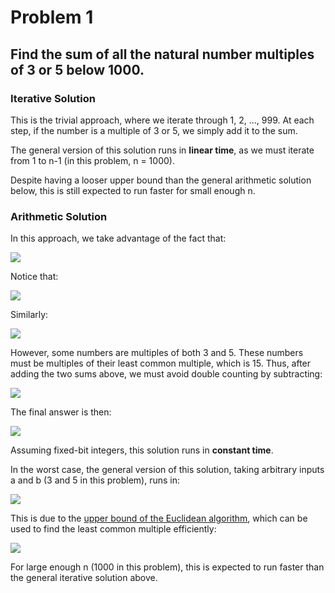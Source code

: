 # Problem 1
## Find the sum of all the natural number multiples of 3 or 5 below 1000.

### Iterative Solution
This is the trivial approach, where we iterate through 1, 2, ..., 999.
At each step, if the number is a multiple of 3 or 5, we simply add it to the sum.

The general version of this solution runs in **linear time**, as we must iterate from 1 to n-1 (in this problem, n = 1000).

Despite having a looser upper bound than the general arithmetic solution below,
this is still expected to run faster for small enough n.

### Arithmetic Solution
In this approach, we take advantage of the fact that:

<img src="https://render.githubusercontent.com/render/math?math=1 %2B 2 %2B 3 %2B ... %2B n  = \frac{n(n %2B 1)}{2}">

Notice that:

<img src="https://render.githubusercontent.com/render/math?math=3 %2B 6 %2B 9 %2B ... %2B 999 = 3(1 %2B 2 %2B 3 %2B ... %2B 333) = 3 \cdot \frac{333 \cdot 334}{2}">

Similarly:

<img src="https://render.githubusercontent.com/render/math?math=5 %2B 10 %2B 15 %2B ... %2B 995 = 5(1 %2B 2 %2B 3 %2B ... %2B 199) = 5 \cdot \frac{199 \cdot 200}{2}">

However, some numbers are multiples of both 3 and 5.
These numbers must be multiples of their least common multiple, which is 15.
Thus, after adding the two sums above, we must avoid double counting by subtracting:

<img src="https://render.githubusercontent.com/render/math?math=15 %2B 30 %2B 45 %2B ... %2B 66 = 15(1 %2B 2 %2B 3 %2B ... %2B 66) = 15 \cdot \frac{66 \cdot 67}{2}">

The final answer is then:

<img src="https://render.githubusercontent.com/render/math?math=3 \cdot \frac{333 \cdot 334}{2} %2B 5 \cdot \frac{199 \cdot 200}{2} - 15 \cdot \frac{66 \cdot 67}{2} = 233168">

Assuming fixed-bit integers, this solution runs in **constant time**.

In the worst case, the general version of this solution,
taking arbitrary inputs a and b (3 and 5 in this problem), runs in:

<img src="https://render.githubusercontent.com/render/math?math=\mathcal{O}(\log{} c), c = \min{(a, b)}">

This is due to the [upper bound of the Euclidean algorithm](https://en.wikipedia.org/wiki/Euclidean_algorithm#Worst-case),
which can be used to find the least common multiple efficiently:

<img src="https://render.githubusercontent.com/render/math?math=\lcm{(a, b) = \frac{a \cdot b}{\gcd{(a, b)}}}">

For large enough n (1000 in this problem), this is expected to run faster than the general iterative solution above.
